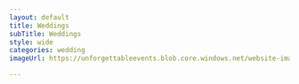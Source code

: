 ```yaml
---
layout: default
title: Weddings
subTitle: Weddings
style: wide
categories: wedding
imageUrl: https://unforgettableevents.blob.core.windows.net/website-images/services/night-wedding-pic.jpg

---
```



